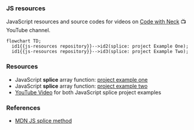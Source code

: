 ### JS resources
JavaScript resources and source codes for videos on [Code with Neck](https://www.youtube.com/channel/UC-5HS-AeihwNU6s8tCVWuVw) :tv: YouTube channel.

```mermaid
flowchart TD;
  id1{{js-resources repository}}-->id2(splice: project Example One);
  id1{{js-resources repository}}-->id3(splice: project Example Two);
```


### Resources
- JavaScript **splice** array function: [project example one](https://github.com/Nechir-89/spliceExample1) 
- JavaScript **splice** array function: [project example two](https://github.com/Nechir-89/spliceExample2)
- [YouTube Video]() for both JavaScript splice project examples


### References
- [MDN JS splice method](https://developer.mozilla.org/en-US/docs/Web/JavaScript/Reference/Global_Objects/Array/splice)
